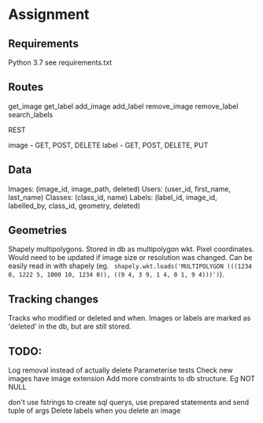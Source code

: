# Assignment

## Requirements
Python 3.7
see requirements.txt


## Routes
get_image
get_label
add_image
add_label
remove_image
remove_label
search_labels

REST

image - GET, POST, DELETE
label - GET, POST, DELETE, PUT

## Data

Images: (image_id, image_path, deleted)
Users: (user_id, first_name, last_name)
Classes: (class_id, name)
Labels: (label_id, image_id, labelled_by, class_id, geometry, deleted)

## Geometries
Shapely multipolygons. Stored in db as multipolygon wkt. Pixel coordinates. Would need to be updated if image size or resolution was changed. Can be easily read in with shapely (eg. ` shapely.wkt.loads('MULTIPOLYGON (((1234 0, 1222 5, 1000 10, 1234 0)), ((9 4, 3 9, 1 4, 0 1, 9 4)))')`).


## Tracking changes
Tracks who modified or deleted and when. Images or labels are marked as 'deleted' in the db, but are still stored.

## TODO:
Log removal instead of actually delete
Parameterise tests
Check new images have image extension
Add more constraints to db structure. Eg NOT NULL

don't use fstrings to create sql querys, use prepared statements and send tuple of args
Delete labels when you delete an image